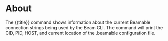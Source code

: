 # About

The {{title}} command shows information about the current Beamable connection 
strings being used by the Beam CLI. The command will print the CID, PID, HOST, and 
current location of the .beamable configuration file.
